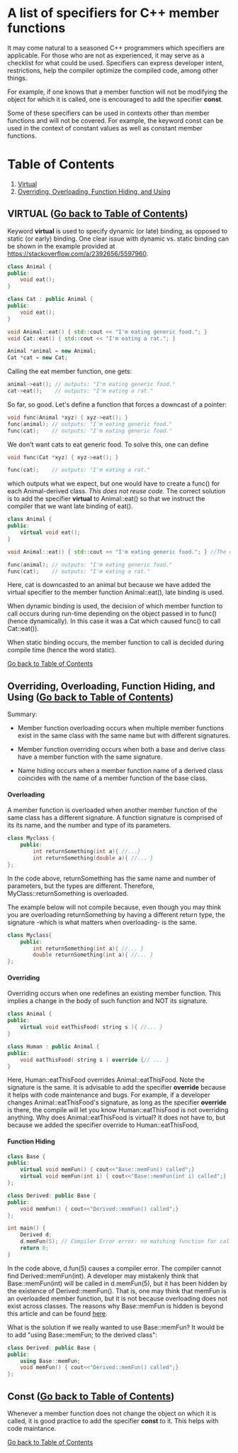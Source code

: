 # A list of specifiers for C++ member functions

It may come natural to a seasoned C++ programmers which specifiers are applicable. For those
who are not as experienced, it may serve as a checklist for what could be used. Specifiers can express developer intent, 
restrictions, help the compiler optimize the compiled code, among other things. 

For example, if one knows that a member function will not be modifying the object for which it is called, 
one is encouraged to add the specifier **const**. 

Some of these specifiers can be used in contexts other than member functions and will not be covered. For example, the keyword const can be used in the context of constant values as well as constant member functions. 

<a name="toc"></a>
# Table of Contents
1. [Virtual](#virtual)
2. [Overriding, Overloading, Function Hiding, and Using](#overriding_and_overloading)

<a name="virtual"></a>
## VIRTUAL ([Go back to Table of Contents](#toc))
Keyword **virtual** is used to specify dynamic (or late) binding, as opposed to static (or early) binding.
One clear issue with dynamic vs. static binding can be shown in the example provided at https://stackoverflow.com/a/2392656/5597960. 

```cpp
class Animal {
public:
	void eat();
}

class Cat : public Animal {
public:
	void eat();
}

void Animal::eat() { std::cout << "I'm eating generic food."; }
void Cat::eat() { std::cout << "I'm eating a rat."; }

Animal *animal = new Animal;
Cat *cat = new Cat;
```
Calling the eat member function, one gets:
```cpp
animal->eat(); // outputs: "I'm eating generic food."
cat->eat();    // outputs: "I'm eating a rat."
```

So far, so good. Let's define a function that forces a downcast of a pointer:
```cpp
void func(Animal *xyz) { xyz->eat(); }
func(animal); // outputs: "I'm eating generic food."
func(cat);    // outputs: "I'm eating generic food."
```
We don't want cats to eat generic food. To solve this, one can define
```cpp
void func(Cat *xyz) { xyz->eat(); }

func(cat);    // outputs: "I'm eating a rat."
```

which outputs what we expect, but one would have to create a func() for each Animal-derived class. *This does not reuse code.* The correct solution is to add the specifier **virtual** to Animal::eat() so that we instruct the compiler that we want late binding of eat().

```cpp
class Animal {
public:
	virtual void eat(); 
}

void Animal::eat() { std::cout << "I'm eating generic food."; } //The definition does not change. 

func(animal); // outputs: "I'm eating generic food."
func(cat);    // outputs: "I'm eating a rat."
```

Here, cat is downcasted to an animal but because we have added the virtual specifier to the member function Animal::eat(), late binding is used. 

When dynamic binding is used, the decision of which member function to call occurs during run-time depending on the object passed in to func() (hence dynamically). In this case it was a Cat which caused func() to call Cat::eat()). 

When static binding occurs, the member function to call is decided during compile time (hence the word static).

[Go back to Table of Contents](#toc)

<a name="overriding_and_overloading"></a>
## Overriding, Overloading, Function Hiding, and Using ([Go back to Table of Contents](#toc))

Summary:
* Member function overloading occurs when multiple member functions exist in the same class with the same name but with different signatures. 

* Member function overriding occurs when both a base and derive class have a member function with the same signature. 

* Name hiding occurs when a member function name of a derived class coincides with the name of a member function of the base class.

#### Overloading
A member function is overloaded when another member function of the same class has a different signature. A function signature is comprised of its its name, and the number and type of its parameters.

```cpp
class Myclass {
    public:
        int returnSomething(int a){ //...}
        int returnSomething(double a){ //... }
};
```

In the code above, returnSomething has the same name and number of parameters, but the types are different. Therefore, MyClass::returnSomething is overloaded.

The example below will not compile because, even though you may think you are overloading returnSomething by having a different return type, the signature -which is what matters when overloading- is the same. 
```cpp
class Myclass{
    public:
        int returnSomething(int a){ //... }
        double returnSomething(int a){ //... }
};
```
#### Overriding

Overriding occurs when one redefines an existing member function. This implies a change in the body of such function and NOT its signature. 

```cpp
class Animal {
public:
	virtual void eatThisFood( string s ){ //... }
}

class Human : public Animal {
public:
	void eatThisFood( string s ) override {// ... }
}
```

Here, Human::eatThisFood overrides Animal::eatThisFood. Note the signature is the same. It is advisable to add the specifier **override** because it helps with code maintenance and bugs. For example, if a developer changes Animal::eatThisFood's signature, as long as the specifier **override** is there, the compile will let you know Human::eatThisFood is not overriding anything. Why does Animal::eatThisFood is virtual? It does not have to, but because we added the specifier override to Human::eatThisFood, 

#### Function Hiding

```cpp
class Base {
public:
	virtual void memFun() { cout<<"Base::memFun() called";}
	virtual void memFun(int i) { cout<<"Base::memFun(int i) called";}
};

class Derived: public Base {
public:
	void memFun() { cout<<"Derived::memFun() called";}
};

int main() {
	Derived d;
	d.memFun(5); // Compiler Error error: no matching function for call to 'Derived::memFun(int)'
	return 0;
}
```

In the code above, d.fun(5) causes a compiler error. The compiler cannot find Derived::memFun(int). A developer may mistakenly think that Base::memFun(int) will be called in d.memFun(5), but it has been hidden by the existence of Derived::memFun(). That is, one may think that memFun is an overloaded member function, but it is not because overloading does not exist across classes. The reasons why Base::memFun is hidden is beyond this article and can be found [here](https://stackoverflow.com/a/1629074/5597960). 

What is the solution if we really wanted to use Base::memFun? It would be to add "using Base::memFun; to the derived class":

```cpp
class Derived: public Base {
public:
	using Base::memFun;
	void memFun() { cout<<"Derived::memFun() called";}
};
```

## Const ([Go back to Table of Contents](#toc))

Whenever a member function does not change the object on which it is called, it is good practice to add the specifier **const** to it. This helps with code maintance. 

[Go back to Table of Contents](#toc)
